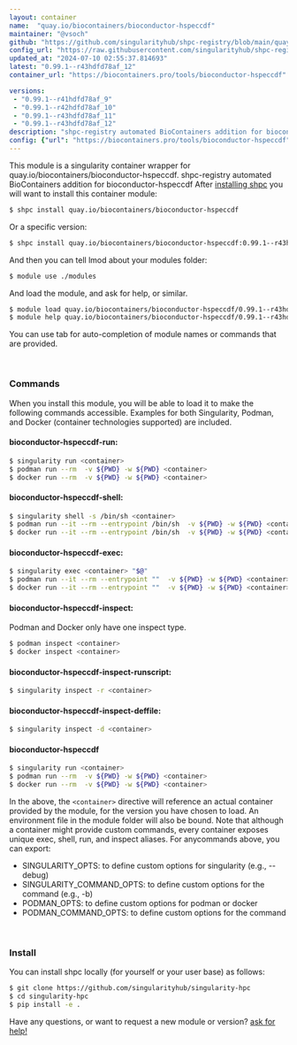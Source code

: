 ```yaml
---
layout: container
name:  "quay.io/biocontainers/bioconductor-hspeccdf"
maintainer: "@vsoch"
github: "https://github.com/singularityhub/shpc-registry/blob/main/quay.io/biocontainers/bioconductor-hspeccdf/container.yaml"
config_url: "https://raw.githubusercontent.com/singularityhub/shpc-registry/main/quay.io/biocontainers/bioconductor-hspeccdf/container.yaml"
updated_at: "2024-07-10 02:55:37.814693"
latest: "0.99.1--r43hdfd78af_12"
container_url: "https://biocontainers.pro/tools/bioconductor-hspeccdf"

versions:
 - "0.99.1--r41hdfd78af_9"
 - "0.99.1--r42hdfd78af_10"
 - "0.99.1--r43hdfd78af_11"
 - "0.99.1--r43hdfd78af_12"
description: "shpc-registry automated BioContainers addition for bioconductor-hspeccdf"
config: {"url": "https://biocontainers.pro/tools/bioconductor-hspeccdf", "maintainer": "@vsoch", "description": "shpc-registry automated BioContainers addition for bioconductor-hspeccdf", "latest": {"0.99.1--r43hdfd78af_12": "sha256:341b893b85791704142c55e0d902c514e0db05387cc8756931859136aca1b375"}, "tags": {"0.99.1--r41hdfd78af_9": "sha256:8e39aa578bc0e06bb61a2869e53e8ab023c6ba89ac018f7e9372e6659d0955d2", "0.99.1--r42hdfd78af_10": "sha256:589805a6645368b5a2ce2e32d584ae026265cc276c04ec54014f4e8b4e4a7a20", "0.99.1--r43hdfd78af_11": "sha256:26b48413a10f1cd468fb58294fe8ccd4ffbc653148aa9a3639ca0167a4453737", "0.99.1--r43hdfd78af_12": "sha256:341b893b85791704142c55e0d902c514e0db05387cc8756931859136aca1b375"}, "docker": "quay.io/biocontainers/bioconductor-hspeccdf"}
---
```


This module is a singularity container wrapper for quay.io/biocontainers/bioconductor-hspeccdf.
shpc-registry automated BioContainers addition for bioconductor-hspeccdf
After [installing shpc](#install) you will want to install this container module:


```bash
$ shpc install quay.io/biocontainers/bioconductor-hspeccdf
```

Or a specific version:

```bash
$ shpc install quay.io/biocontainers/bioconductor-hspeccdf:0.99.1--r43hdfd78af_12
```

And then you can tell lmod about your modules folder:

```bash
$ module use ./modules
```

And load the module, and ask for help, or similar.

```bash
$ module load quay.io/biocontainers/bioconductor-hspeccdf/0.99.1--r43hdfd78af_12
$ module help quay.io/biocontainers/bioconductor-hspeccdf/0.99.1--r43hdfd78af_12
```

You can use tab for auto-completion of module names or commands that are provided.

<br>

### Commands

When you install this module, you will be able to load it to make the following commands accessible.
Examples for both Singularity, Podman, and Docker (container technologies supported) are included.

#### bioconductor-hspeccdf-run:

```bash
$ singularity run <container>
$ podman run --rm  -v ${PWD} -w ${PWD} <container>
$ docker run --rm  -v ${PWD} -w ${PWD} <container>
```

#### bioconductor-hspeccdf-shell:

```bash
$ singularity shell -s /bin/sh <container>
$ podman run --it --rm --entrypoint /bin/sh  -v ${PWD} -w ${PWD} <container>
$ docker run --it --rm --entrypoint /bin/sh  -v ${PWD} -w ${PWD} <container>
```

#### bioconductor-hspeccdf-exec:

```bash
$ singularity exec <container> "$@"
$ podman run --it --rm --entrypoint ""  -v ${PWD} -w ${PWD} <container> "$@"
$ docker run --it --rm --entrypoint ""  -v ${PWD} -w ${PWD} <container> "$@"
```

#### bioconductor-hspeccdf-inspect:

Podman and Docker only have one inspect type.

```bash
$ podman inspect <container>
$ docker inspect <container>
```

#### bioconductor-hspeccdf-inspect-runscript:

```bash
$ singularity inspect -r <container>
```

#### bioconductor-hspeccdf-inspect-deffile:

```bash
$ singularity inspect -d <container>
```



#### bioconductor-hspeccdf

```bash
$ singularity run <container>
$ podman run --rm  -v ${PWD} -w ${PWD} <container>
$ docker run --rm  -v ${PWD} -w ${PWD} <container>
```


In the above, the `<container>` directive will reference an actual container provided
by the module, for the version you have chosen to load. An environment file in the
module folder will also be bound. Note that although a container
might provide custom commands, every container exposes unique exec, shell, run, and
inspect aliases. For anycommands above, you can export:

 - SINGULARITY_OPTS: to define custom options for singularity (e.g., --debug)
 - SINGULARITY_COMMAND_OPTS: to define custom options for the command (e.g., -b)
 - PODMAN_OPTS: to define custom options for podman or docker
 - PODMAN_COMMAND_OPTS: to define custom options for the command

<br>

### Install

You can install shpc locally (for yourself or your user base) as follows:

```bash
$ git clone https://github.com/singularityhub/singularity-hpc
$ cd singularity-hpc
$ pip install -e .
```

Have any questions, or want to request a new module or version? [ask for help!](https://github.com/singularityhub/singularity-hpc/issues)